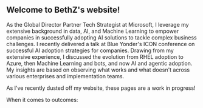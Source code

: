 ## Welcome to BethZ's website!
 
As the Global Director Partner Tech Strategist at Microsoft, I leverage my extensive background in data, AI, and Machine Learning to empower companies in successfully adopting AI solutions to tackle complex business challenges.
I recently delivered a talk at Blue Yonder's ICON conference on successful AI adoption strategies for companies. Drawing from my extensive experience, I discussed the evolution from RHEL adoption to Azure, then Machine Learning and bots, and now AI and agentic adoption. My insights are based on observing what works and what doesn't across various enterprises and implementation teams.

As I've recently dusted off my website, these pages are a work in progress!

When it comes to outcomes:


